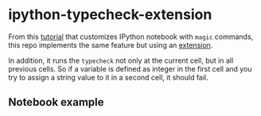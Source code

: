 # ipython-typecheck-extension

From this [tutorial](http://journalpanic.com/post/spice-up-thy-jupyter-notebooks-with-mypy/) that customizes IPython notebook with `magic` commands, this repo implements the same feature but using an [extension](http://ipython.readthedocs.io/en/stable/config/extensions/index.html).

In addition, it runs the `typecheck` not only at the current cell, but in all previous cells. So if a variable is defined as integer in the first cell and you try to assign a string value to it in a second cell, it should fail.

## Notebook example
